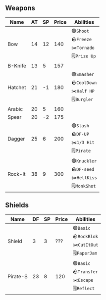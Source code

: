 ## Weapons
|Name    |AT|SP|Price|Abilities|
|--------|--|--|-----|---------|
|Bow     |14|12|  140|🟢`Shoot`<br/>🪨`Freeze`<br/>✂️`Tornado`<br/>🗒️`Prize Up`|
|B-Knife |13| 5|  157|         |
|Hatchet |21|-1|  180|🟢`Smasher`<br/>🪨`CoolDown`<br/>✂️`Half HP`<br/>🗒️`Burgler`|
|Arabic  |20| 5|  160||
|Spear   |20|-2|  175||
|Dagger  |25| 6|  200|🟢`Slash`<br/>🪨`DF-UP`<br/>✂️`1/3 Hit`<br/>🗒️`Pirate`|
|Rock-It |38| 9|  300|🟢`Knuckler`<br/>🪨`DF-seed`<br/>✂️`HellKiss`<br/>🗒️`MonkShot`|

## Shields
|Name    |DF|SP|Price|Abilities|
|--------|--|--|-----|---------|
|Shield  | 3| 3|  ???|🟢`Basic`<br/>🪨`RockBlok`<br/>✂️`CutItOut`<br/>🗒️`PaperJam`|
|Pirate-S|23| 8|  120|🟢`Basic`<br/>🪨`Transfer`<br/>✂️`Escape`<br/>🗒️`Reflect`|
